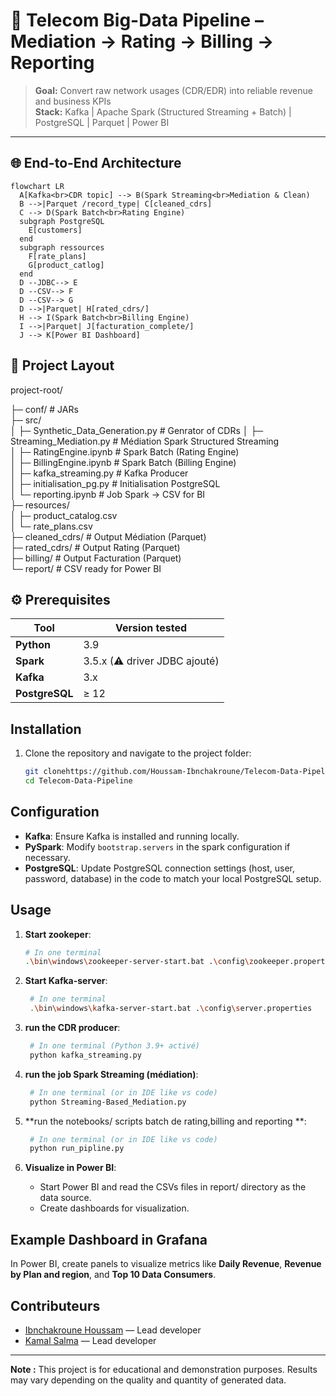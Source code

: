 # 📡 Telecom Big-Data Pipeline – Mediation → Rating → Billing → Reporting

> **Goal:** Convert raw network usages (CDR/EDR) into reliable revenue and business KPIs  
> **Stack:** Kafka | Apache Spark (Structured Streaming + Batch) | PostgreSQL | Parquet | Power BI  

---

## 🌐 End-to-End Architecture

```mermaid
flowchart LR
  A[Kafka<br>CDR topic] --> B(Spark Streaming<br>Mediation & Clean)
  B -->|Parquet /record_type| C[cleaned_cdrs]
  C --> D(Spark Batch<br>Rating Engine)
  subgraph PostgreSQL
    E[customers]
  end
  subgraph ressources
    F[rate_plans]
    G[product_catlog]
  end
  D --JDBC--> E
  D --CSV--> F
  D --CSV--> G
  D -->|Parquet| H[rated_cdrs/]
  H --> I(Spark Batch<br>Billing Engine)
  I -->|Parquet| J[facturation_complete/]
  J --> K[Power BI Dashboard]
```
## 📂 Project Layout

project-root/

├─ conf/                                         # JARs  
├─ src/  
│  ├─ Synthetic_Data_Generation.py               # Genrator of CDRs 
│  ├─ Streaming_Mediation.py                     # Médiation Spark Structured Streaming  
│  ├─ RatingEngine.ipynb                         # Spark Batch (Rating Engine)  
│  ├─ BillingEngine.ipynb                        # Spark Batch (Billing Engine)  
│  ├─ kafka_streaming.py                         # Kafka Producer  
│  ├─ initialisation_pg.py                       # Initialisation PostgreSQL  
│  └─ reporting.ipynb                            # Job Spark → CSV for BI  
├─ resources/  
│  ├─ product_catalog.csv  
│  └─ rate_plans.csv  
├─ cleaned_cdrs/                                 # Output Médiation (Parquet)  
├─ rated_cdrs/                                   # Output Rating (Parquet)  
├─ billing/                                      # Output Facturation (Parquet)                   
└─ report/                                       # CSV ready for Power BI

## ⚙️ Prerequisites
| Tool                 | Version tested               |
| -------------------- | ---------------------------- |
| **Python**           | 3.9                         |
| **Spark**            | 3.5.x (⚠ driver JDBC ajouté) |
| **Kafka**            | 3.x                          |
| **PostgreSQL**       | ≥ 12                         |

## Installation

1. Clone the repository and navigate to the project folder:
    ```bash
    git clonehttps://github.com/Houssam-Ibnchakroune/Telecom-Data-Pipeline.git
    cd Telecom-Data-Pipeline
    ```


## Configuration

- **Kafka**: Ensure Kafka is installed and running locally.
- **PySpark**:  Modify `bootstrap.servers` in the spark configuration if necessary.
- **PostgreSQL**: Update PostgreSQL connection settings (host, user, password, database) in the code to match your local PostgreSQL setup.

## Usage

1. **Start zookeper**:
    ```bash
    # In one terminal
    .\bin\windows\zookeeper-server-start.bat .\config\zookeeper.properties
    ```
    
2. **Start Kafka-server**:
   ```bash
    # In one terminal
    .\bin\windows\kafka-server-start.bat .\config\server.properties
    ```
   
3. **run the CDR producer**:
   ```bash
    # In one terminal (Python 3.9+ activé)
    python kafka_streaming.py
   
4. **run the job Spark Streaming (médiation)**:
   ```bash
    # In one terminal (or in IDE like vs code)
    python Streaming-Based_Mediation.py
   
5. **run the notebooks/ scripts batch de rating,billing and reporting **:
   ```bash
    # In one terminal (or in IDE like vs code)
    python run_pipline.py
6. **Visualize in Power BI**:
    - Start Power BI and read the CSVs files in report/ directory as the data source.
    - Create dashboards for  visualization.


## Example Dashboard in Grafana

In Power BI, create panels to visualize metrics like **Daily Revenue**, **Revenue by Plan and region**, and **Top 10 Data Consumers**.



## Contributeurs

- [Ibnchakroune Houssam](https://github.com/houssam-ibnchakroune) — Lead developer  
- [Kamal Salma](https://github.com/SALMAKAMAL21) — Lead developer
  
---

**Note :** This project is for educational and demonstration purposes. Results may vary depending on the quality and quantity of generated data.
